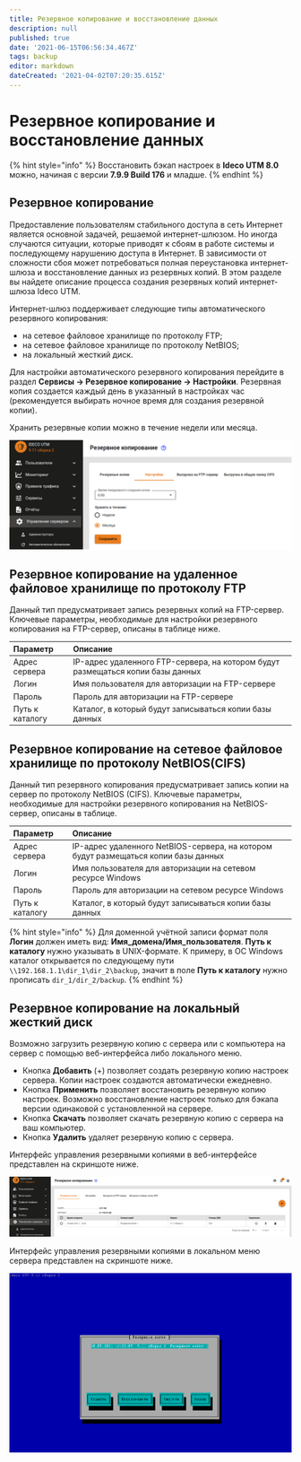 ```yaml
---
title: Резервное копирование и восстановление данных
description: null
published: true
date: '2021-06-15T06:56:34.467Z'
tags: backup
editor: markdown
dateCreated: '2021-04-02T07:20:35.615Z'
---
```


# Резервное копирование и восстановление данных

{% hint style="info" %}
Восстановить бэкап настроек в **Ideco UTM 8.0** можно, начиная с версии **7.9.9 Build 176** и младше.
{% endhint %}

## Резервное копирование

Предоставление пользователям стабильного доступа в сеть Интернет является основной задачей, решаемой интернет-шлюзом. Но иногда случаются ситуации, которые приводят к сбоям в работе системы и последующему нарушению доступа в Интернет. В зависимости от сложности сбоя может потребоваться полная переустановка интернет-шлюза и восстановление данных из резервных копий. В этом разделе вы найдете описание процесса создания резервных копий интернет-шлюза Ideco UTM.

Интернет-шлюз поддерживает следующие типы автоматического резервного копирования:

* на сетевое файловое хранилище по протоколу FTP;
* на сетевое файловое хранилище по протоколу NetBIOS;
* на локальный жесткий диск.

Для настройки автоматического резервного копирования перейдите в раздел **Сервисы -&gt; Резервное копирование -&gt; Настройки**. Резервная копия создается каждый день в указанный в настройках час \(рекомендуется выбирать ночное время для создания резервной копии\).

Хранить резервные копии можно в течение недели или месяца.

![](../.gitbook/assets/rez-copy.png)

## Резервное копирование на удаленное файловое хранилище по протоколу FTP

Данный тип предусматривает запись резервных копий на FTP-сервер. Ключевые параметры, необходимые для настройки резервного копирования на FTP-сервер, описаны в таблице ниже.

| Параметр | Описание |
| :--- | :--- |
| Адрес сервера | IP-адрес удаленного FTP-сервера, на котором будут размещаться копии базы данных |
| Логин | Имя пользователя для авторизации на FTP-сервере |
| Пароль | Пароль для авторизации на FTP-сервере |
| Путь к каталогу | Каталог, в который будут записываться копии базы данных |

## Резервное копирование на сетевое файловое хранилище по протоколу NetBIOS\(CIFS\)

Данный тип резервного копирования предусматривает запись копии на сервер по протоколу NetBIOS \(CIFS\). Ключевые параметры, необходимые для настройки резервного копирования на NetBIOS-сервер, описаны в таблице.

| Параметр | Описание |
| :--- | :--- |
| Адрес сервера | IP-адрес удаленного NetBIOS-сервера, на котором будут размещаться копии базы данных |
| Логин | Имя пользователя для авторизации на сетевом ресурсе Windows |
| Пароль | Пароль для авторизации на сетевом ресурсе Windows |
| Путь к каталогу | Каталог, в который будут записываться копии базы данных |

{% hint style="info" %}
Для доменной учётной записи формат поля **Логин** должен иметь вид: **Имя\_домена/Имя\_пользователя**. **Путь к каталогу** нужно указывать в UNIX-формате. К примеру, в ОС Windows каталог открывается по следующему пути `\\192.168.1.1\dir_1\dir_2\backup`, значит в поле **Путь к каталогу** нужно прописать `dir_1/dir_2/backup`. 
{% endhint %}

## Резервное копирование на локальный жесткий диск

Возможно загрузить резервную копию с сервера или с компьютера на сервер с помощью веб-интерфейса либо локального меню.

* Кнопка **Добавить** \(+\) позволяет создать резервную копию настроек сервера. Копии настроек создаются автоматически ежедневно.
* Кнопка **Применить** позволяет восстановить резервную копию настроек. Возможно восстановление настроек только для бэкапа версии одинаковой с установленной на сервере.
* Кнопка **Скачать** позволяет скачать резервную копию с сервера на ваш компьютер.
* Кнопка **Удалить** удаляет резервную копию с сервера.

Интерфейс управления резервными копиями в веб-интерфейсе представлен на скриншоте ниже.

![](../.gitbook/assets/create-copy.png)

Интерфейс управления резервными копиями в локальном меню сервера представлен на скриншоте ниже.

![](../.gitbook/assets/console-copy.png)

